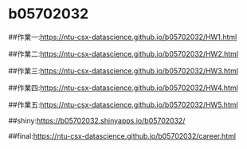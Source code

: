 # b05702032
##作業一:https://ntu-csx-datascience.github.io/b05702032/HW1.html

##作業二:https://ntu-csx-datascience.github.io/b05702032/HW2.html

##作業三:https://ntu-csx-datascience.github.io/b05702032/HW3.html

##作業四:https://ntu-csx-datascience.github.io/b05702032/HW4.html

##作業五:https://ntu-csx-datascience.github.io/b05702032/HW5.html

##shiny:<https://b05702032.shinyapps.io/b05702032/>

##final:https://ntu-csx-datascience.github.io/b05702032/career.html
